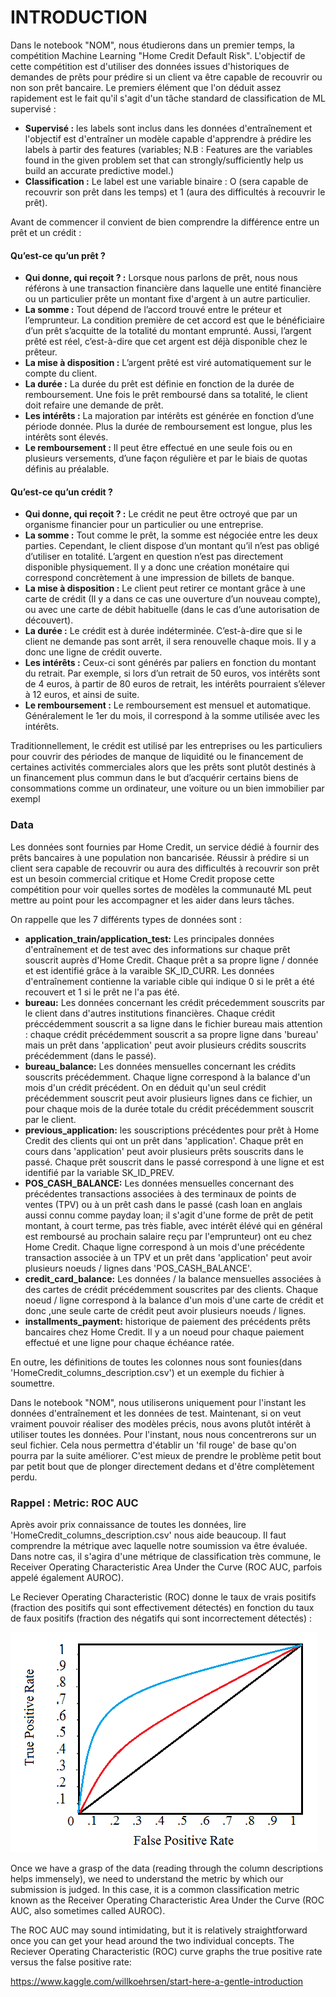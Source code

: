 # INTRODUCTION

Dans le notebook "NOM", nous étudierons dans un premier temps, la compétition Machine Learning "Home Credit Default Risk". L'objectif de cette compétition est d'utiliser des données issues d'historiques de demandes de prêts pour prédire si un client va être capable de recouvrir ou non son prêt bancaire. Le premiers élément que l'on déduit assez rapidement est le fait qu'il s'agit d'un tâche standard de classification de ML supervisé :
* **Supervisé :** les labels sont inclus dans les données d'entraînement et l'objectif est d'entraîner un modèle capable d'apprendre à prédire les labels à partir des features (variables; N.B : Features are the variables found in the given problem set that can strongly/sufficiently help us build an accurate predictive model.)
* **Classification :** Le label est une variable binaire : O (sera capable de recouvrir son prêt dans les temps) et 1 (aura des difficultés à recouvrir le prêt).

Avant de commencer il convient de bien comprendre la différence entre un prêt et un crédit :
#### Qu’est-ce qu’un prêt ?
* **Qui donne, qui reçoit ? :** Lorsque nous parlons de prêt, nous nous référons à une transaction financière dans laquelle une entité financière ou un particulier prête un montant fixe d'argent à un autre particulier.
* **La somme :** Tout dépend de l’accord trouvé entre le préteur et l’emprunteur. La condition première de cet accord est que le bénéficiaire d’un prêt s’acquitte de la totalité du montant emprunté. Aussi, l’argent prêté est réel, c’est-à-dire que cet argent est déjà disponible chez le prêteur.
* **La mise à disposition :** L’argent prêté est viré automatiquement sur le compte du client.
* **La durée :** La durée du prêt est définie en fonction de la durée de remboursement. Une fois le prêt remboursé dans sa totalité, le client doit refaire une demande de prêt.
* **Les intérêts :** La majoration par intérêts est générée en fonction d’une période donnée. Plus la durée de remboursement est longue, plus les intérêts sont élevés.
* **Le remboursement :** Il peut être effectué en une seule fois ou en plusieurs versements, d’une façon régulière et par le biais de quotas définis au préalable.
#### Qu’est-ce qu’un crédit ?
* **Qui donne, qui reçoit ? :** Le crédit ne peut être octroyé que par un organisme financier pour un particulier ou une entreprise.
* **La somme :** Tout comme le prêt, la somme est négociée entre les deux parties. Cependant, le client dispose d’un montant qu’il n’est pas obligé d’utiliser en totalité. L’argent en question n’est pas directement disponible physiquement. Il y a donc une création monétaire qui correspond concrètement à une impression de billets de banque.
* **La mise à disposition :** Le client peut retirer ce montant grâce à une carte de crédit (Il y a dans ce cas une ouverture d’un nouveau compte), ou avec une carte de débit habituelle (dans le cas d’une autorisation de découvert).
* **La durée :** Le crédit est à durée indéterminée. C’est-à-dire que si le client ne demande pas sont arrêt, il sera renouvelle chaque mois. Il y a donc une ligne de crédit ouverte.
* **Les intérêts :** Ceux-ci sont générés par paliers en fonction du montant du retrait. Par exemple, si lors d’un retrait de 50 euros, vos intérêts sont de 4 euros, à partir de 80 euros de retrait, les intérêts pourraient s’élever à 12 euros, et ainsi de suite.
* **Le remboursement :** Le remboursement est mensuel et automatique. Généralement le 1er du mois, il correspond à la somme utilisée avec les intérêts.

Traditionnellement, le crédit est utilisé par les entreprises ou les particuliers pour couvrir des périodes de manque de liquidité ou le financement de certaines activités commerciales alors que les prêts sont plutôt destinés à un financement plus commun dans le but d’acquérir certains biens de consommations comme un ordinateur, une voiture ou un bien immobilier par exempl

### Data

Les données sont fournies par Home Credit, un service dédié à fournir des prêts bancaires à une population non bancarisée. Réussir à prédire si un client sera capable de recouvrir ou aura des difficultés à recouvrir son prêt est un besoin commercial critique et Home Credit propose cette compétition pour voir quelles sortes de modèles la communauté ML peut mettre au point pour les accompagner et les aider dans leurs tâches.

On rappelle que les 7 différents types de données sont :

* **application_train/application_test:** Les principales données d'entraînement et de test avec des informations sur chaque prêt souscrit auprès d'Home Credit. Chaque prêt a sa propre ligne / donnée et est identifié grâce à la varaible SK_ID_CURR. Les données d'entraînement contienne la variable cible qui indique 0 si le prêt a été recouvert et 1 si le prêt ne l'a pas été.
* **bureau:** Les données concernant les crédit précedemment souscrits par le client dans d'autres institutions financières. Chaque crédit préccédemment souscrit a sa ligne dans le fichier bureau mais attention : chaque crédit précédemment souscrit a sa propre ligne dans 'bureau' mais un prêt dans 'application' peut avoir plusieurs crédits souscrits précédemment (dans le passé).
* **bureau_balance:** Les données mensuelles concernant les crédits souscrits précédemment. Chaque ligne correspond à la balance d'un mois d'un crédit précédent. On en déduit qu'un seul crédit précédemment souscrit peut avoir plusieurs lignes dans ce fichier, un pour chaque mois de la durée totale du crédit précédemment souscrit par le client.
* **previous_application:** les souscriptions précédentes pour prêt à Home Credit des clients qui ont un prêt dans 'application'. Chaque prêt en cours dans 'application' peut avoir plusieurs prêts souscrits dans le passé. Chaque prêt souscrit dans le passé correspond à une ligne et est identifié par la variable SK_ID_PREV.
* **POS_CASH_BALANCE:** Les données mensuelles concernant des précédentes transactions associées à des terminaux de points de ventes (TPV) ou à un prêt cash dans le passé (cash loan en anglais aussi connu comme payday loan; il s'agit d'une forme de prêt de petit montant, à court terme, pas très fiable, avec intérêt élévé qui en général est remboursé au prochain salaire reçu par l'emprunteur) ont eu chez Home Credit. Chaque ligne correspond à un mois d'une précédente transaction associée à un TPV et  un prêt dans 'application' peut avoir plusieurs noeuds / lignes dans 'POS_CASH_BALANCE'.
* **credit_card_balance:** Les données / la balance mensuelles associées à des cartes de crédit précédemment souscrites par des clients. Chaque noeud / ligne correspond à la balance d'un mois d'une carte de crédit et donc ,une seule carte de crédit peut avoir plusieurs noeuds / lignes.
* **installments_payment:** historique de paiement des précédents prêts bancaires chez Home Credit. Il y a un noeud pour chaque paiement effectué et une ligne pour chaque échéance ratée.

En outre, les définitions de toutes les colonnes nous sont founies(dans 'HomeCredit_columns_description.csv') et un exemple du fichier à soumettre.

Dans le notebook "NOM", nous utiliserons uniquement pour l'instant les données d'entraînement et les données de test. Maintenant, si on veut vraiment pouvoir réaliser des modèles précis, nous avons plutôt intérêt à utiliser toutes les données. Pour l'instant, nous nous concentrerons sur un seul fichier. Cela nous permettra d'établir un 'fil rouge' de base qu'on pourra par la suite améliorer. C'est mieux de prendre le problème petit bout par petit bout que de plonger directement dedans et d'être complètement perdu.

### Rappel : Metric: ROC AUC

Après avoir prix connaissance de toutes les données, lire 'HomeCredit_columns_description.csv' nous aide beaucoup. Il faut comprendre la métrique avec laquelle notre soumission va être évaluée. Dans notre cas, il s'agira d'une métrique de classification très commune, le Receiver Operating Characteristic Area Under the Curve (ROC AUC, parfois appelé également AUROC).

Le Reciever Operating Characteristic (ROC) donne le taux de vrais positifs (fraction des positifs qui sont effectivement détectés) en fonction du taux de faux positifs (fraction des négatifs qui sont incorrectement détectés) : 

![image](ROC-curve.png)















Once we have a grasp of the data (reading through the column descriptions helps immensely), we need to understand the metric by which our submission is judged. In this case, it is a common classification metric known as the Receiver Operating Characteristic Area Under the Curve (ROC AUC, also sometimes called AUROC).

The ROC AUC may sound intimidating, but it is relatively straightforward once you can get your head around the two individual concepts. The Reciever Operating Characteristic (ROC) curve graphs the true positive rate versus the false positive rate:

https://www.kaggle.com/willkoehrsen/start-here-a-gentle-introduction











